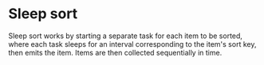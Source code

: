 # Sleep sort

Sleep sort works by starting a separate task for each item to be sorted, where each task sleeps for an interval corresponding to the item's sort key, then emits the item. Items are then collected sequentially in time. 
